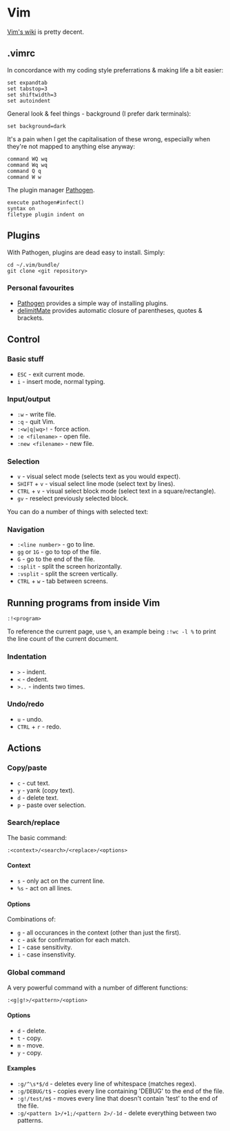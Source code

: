 # Vim


[Vim's wiki](http://vim.wikia.com/) is pretty decent.


## .vimrc


In concordance with my coding style preferrations & making life a bit easier:

    set expandtab
    set tabstop=3
    set shiftwidth=3
    set autoindent

General look & feel things - background (I prefer dark terminals):

    set background=dark

It's a pain when I get the capitalisation of these wrong, especially when they're not mapped to anything else anyway:

    command WQ wq
    command Wq wq
    command Q q
    command W w

The plugin manager [Pathogen](https://github.com/tpope/vim-pathogen).

    execute pathogen#infect()
    syntax on
    filetype plugin indent on


## Plugins


With Pathogen, plugins are dead easy to install. Simply:

    cd ~/.vim/bundle/
    git clone <git repository>

### Personal favourites

* [Pathogen](https://github.com/tpope/vim-pathogen) provides a simple way of installing plugins.
* [delimitMate](http://www.vim.org/scripts/script.php?script_id=2754) provides automatic closure of parentheses, quotes & brackets.


## Control


### Basic stuff

* `ESC` - exit current mode.
* `i` - insert mode, normal typing.

### Input/output

* `:w` - write file.
* `:q` - quit Vim.
* `:<w|q|wq>!` - force action.
* `:e <filename>` - open file.
* `:new <filename>` - new file.

### Selection

* `v` - visual select mode (selects text as you would expect).
* `SHIFT` + `v` - visual select line mode (select text by lines).
* `CTRL` + `v` - visual select block mode (select text in a square/rectangle).
* `gv` - reselect previously selected block.

You can do a number of things with selected text:

### Navigation

* `:<line number>` - go to line.
* `gg` or `1G` - go to top of the file.
* `G` - go to the end of the file.
* `:split` - split the screen horizontally.
* `:vsplit` - split the screen vertically.
* `CTRL` + `w` - tab between screens.

## Running programs from inside Vim


    :!<program>


To reference the current page, use `%`, an example being `:!wc -l %` to print the line count of the current document.

### Indentation

* `>` - indent.
* `<` - dedent.
* `>..` - indents two times.

### Undo/redo

* `u` - undo.
* `CTRL` + `r` - redo.

## Actions

### Copy/paste

* `c` - cut text.
* `y` - yank (copy text).
* `d` - delete text.
* `p` - paste over selection.

### Search/replace

The basic command:

    :<context>/<search>/<replace>/<options>

#### Context

* `s` - only act on the current line.
* `%s` - act on all lines.

#### Options

Combinations of:

* `g` - all occurances in the context (other than just the first).
* `c` - ask for confirmation for each match.
* `I` - case sensitivity.
* `i` - case insenstivity.

### Global command

A very powerful command with a number of different functions:

    :<g|g!>/<pattern>/<option>

#### Options

* `d` - delete.
* `t` - copy.
* `m` - move.
* `y` - copy.

#### Examples

* `:g/^\s*$/d` - deletes every line of whitespace (matches regex).
* `:g/DEBUG/t$` - copies every line containing 'DEBUG' to the end of the file.
* `:g!/test/m$` - moves every line that doesn't contain 'test' to the end of the file.
* `:g/<pattern 1>/+1;/<pattern 2>/-1d` - delete everything between two patterns.

